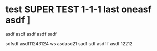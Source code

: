 # test SUPER TEST 1-1-1 last oneasf asdf ]

asdf asdf 
asdf asdf sadf 

sdfsdf asdf11243124 ws asdasd21 sadf sdf asdf f asdf  12212 